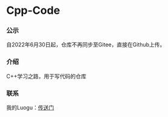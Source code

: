 # Cpp-Code
### 公示
自2022年6月30日起，仓库不再同步至Gitee，直接在Github上传。

### 介绍
C++学习之路，用于写代码的仓库

### 联系
我的Luogu：[传送门](https://www.luogu.com.cn/user/523217)